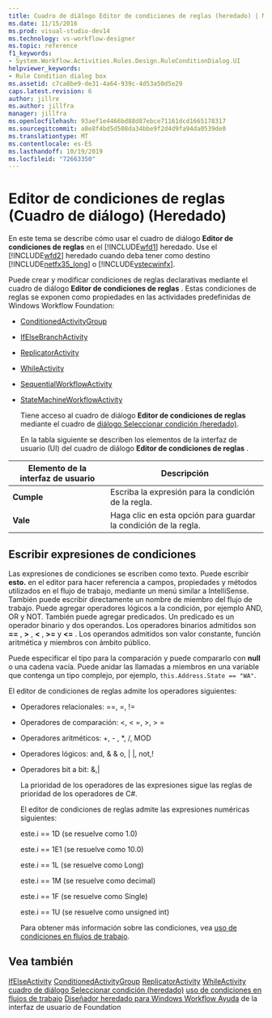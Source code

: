 ```yaml
---
title: Cuadro de diálogo Editor de condiciones de reglas (heredado) | Microsoft Docs
ms.date: 11/15/2016
ms.prod: visual-studio-dev14
ms.technology: vs-workflow-designer
ms.topic: reference
f1_keywords:
- System.Workflow.Activities.Rules.Design.RuleConditionDialog.UI
helpviewer_keywords:
- Rule Condition dialog box
ms.assetid: c7ca8be9-de31-4a64-939c-4d53a50d5e29
caps.latest.revision: 6
author: jillre
ms.author: jillfra
manager: jillfra
ms.openlocfilehash: 93aef1e4466bd88d87ebce71161dcd1665178317
ms.sourcegitcommit: a8e8f4bd5d508da34bbe9f2d4d9fa94da0539de0
ms.translationtype: MT
ms.contentlocale: es-ES
ms.lasthandoff: 10/19/2019
ms.locfileid: "72663350"
---
```

# <a name="rule-condition-editor-dialog-box-legacy"></a>Editor de condiciones de reglas (Cuadro de diálogo) (Heredado)
En este tema se describe cómo usar el cuadro de diálogo **Editor de condiciones de reglas** en el [!INCLUDE[wfd1](../includes/wfd1-md.md)] heredado. Use el [!INCLUDE[wfd2](../includes/wfd2-md.md)] heredado cuando deba tener como destino [!INCLUDE[netfx35_long](../includes/netfx35-long-md.md)] o [!INCLUDE[vstecwinfx](../includes/vstecwinfx-md.md)].

 Puede crear y modificar condiciones de reglas declarativas mediante el cuadro de diálogo **Editor de condiciones de reglas** . Estas condiciones de reglas se exponen como propiedades en las actividades predefinidas de Windows Workflow Foundation:

- [ConditionedActivityGroup](http://go.microsoft.com/fwlink?LinkID=65017)

- [IfElseBranchActivity](http://go.microsoft.com/fwlink?LinkID=65034)

- [ReplicatorActivity](http://go.microsoft.com/fwlink?LinkID=65039)

- [WhileActivity](http://go.microsoft.com/fwlink?LinkID=65049)

- [SequentialWorkflowActivity](http://go.microsoft.com/fwlink?LinkID=65040)

- [StateMachineWorkflowActivity](http://go.microsoft.com/fwlink?LinkID=65045)

  Tiene acceso al cuadro de diálogo **Editor de condiciones de reglas** mediante el cuadro de [diálogo Seleccionar condición (heredado)](../workflow-designer/select-condition-dialog-box-legacy.md).

  En la tabla siguiente se describen los elementos de la interfaz de usuario (UI) del cuadro de diálogo **Editor de condiciones de reglas** .

|Elemento de la interfaz de usuario|Descripción|
|----------------|-----------------|
|**Cumple**|Escriba la expresión para la condición de la regla.|
|**Vale**|Haga clic en esta opción para guardar la condición de la regla.|

## <a name="entering-condition-expressions"></a>Escribir expresiones de condiciones
 Las expresiones de condiciones se escriben como texto. Puede escribir **esto.** en el editor para hacer referencia a campos, propiedades y métodos utilizados en el flujo de trabajo, mediante un menú similar a IntelliSense. También puede escribir directamente un nombre de miembro del flujo de trabajo. Puede agregar operadores lógicos a la condición, por ejemplo AND, OR y NOT. También puede agregar predicados. Un predicado es un operador binario y dos operandos. Los operadores binarios admitidos son **==** , **>** , **\<** , **>=** y **<=** . Los operandos admitidos son valor constante, función aritmética y miembros con ámbito público.

 Puede especificar el tipo para la comparación y puede compararlo con **null** o una cadena vacía. Puede anidar las llamadas a miembros en una variable que contenga un tipo complejo, por ejemplo, `this.Address.State == "WA"`.

 El editor de condiciones de reglas admite los operadores siguientes:

- Operadores relacionales: ==, =, !=

- Operadores de comparación: <, \< =, >, > =

- Operadores aritméticos: +, - , *, /, MOD

- Operadores lógicos: and, & & o, &#124; &#124;, not,!

- Operadores bit a bit: &,&#124;

  La prioridad de los operadores de las expresiones sigue las reglas de prioridad de los operadores de C#.

  El editor de condiciones de reglas admite las expresiones numéricas siguientes:

  este.i == 1D (se resuelve como 1.0)

  este.i == 1E1 (se resuelve como 10.0)

  este.i == 1L (se resuelve como Long)

  este.i == 1M (se resuelve como decimal)

  este.i == 1F (se resuelve como Single)

  este.i == 1U (se resuelve como unsigned int)

  Para obtener más información sobre las condiciones, vea [uso de condiciones en flujos de trabajo](http://go.microsoft.com/fwlink?LinkID=65009).

## <a name="see-also"></a>Vea también
 [IfElseActivity](http://go.microsoft.com/fwlink?LinkID=65033) [ConditionedActivityGroup](http://go.microsoft.com/fwlink?LinkID=65017) [ReplicatorActivity](http://go.microsoft.com/fwlink?LinkID=65039) [WhileActivity](http://go.microsoft.com/fwlink?LinkID=65049) [cuadro de diálogo Seleccionar condición (heredado)](../workflow-designer/select-condition-dialog-box-legacy.md) [uso de condiciones en flujos de trabajo](http://go.microsoft.com/fwlink?LinkID=65009) [Diseñador heredado para Windows Workflow Ayuda](../workflow-designer/legacy-designer-for-windows-workflow-foundation-ui-help.md) de la interfaz de usuario de Foundation